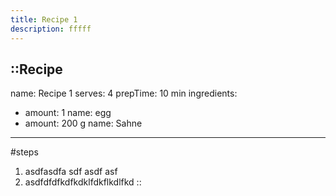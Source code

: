 ```yaml
---
title: Recipe 1
description: fffff
---
```


::Recipe
---
name: Recipe 1
serves: 4
prepTime: 10 min
ingredients:
  - amount: 1
    name: egg
  - amount: 200 g
    name: Sahne
---
#steps
1. asdfasdfa sdf asdf asf
2. asdfdfdfkdfkdklfdkflkdlfkd
::
